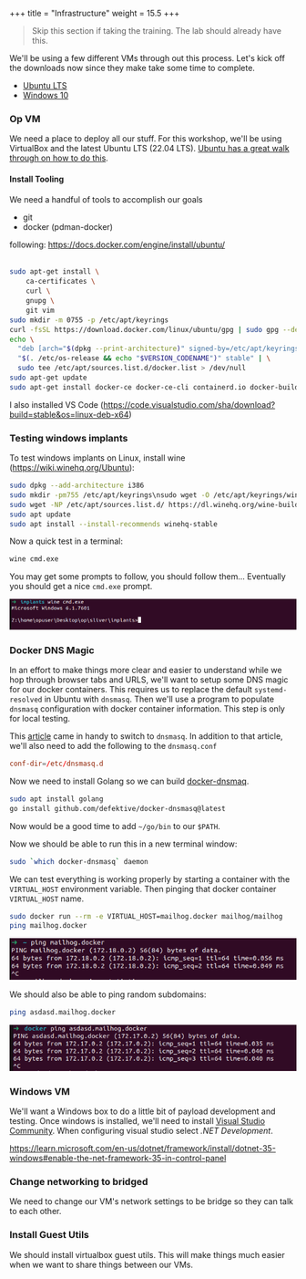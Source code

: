 +++
title = "Infrastructure"
weight = 15.5
+++


> Skip this section if taking the training. The lab should already have this.

We'll be using a few different VMs through out this process. Let's kick off the downloads now since they make take some time to complete.

- [Ubuntu LTS](https://ubuntu.com/download/desktop/thank-you?version=22.04.2&architecture=amd64)
- [Windows 10](https://www.microsoft.com/en-us/software-download/windows10ISO)

### Op VM

We need a place to deploy all our stuff. For this workshop, we'll be using VirtualBox and the latest Ubuntu LTS (22.04 LTS). [Ubuntu has a great walk through on how to do this](https://ubuntu.com/tutorials/how-to-run-ubuntu-desktop-on-a-virtual-machine-using-virtualbox#1-overview).

#### Install Tooling

We need a handful of tools to accomplish our goals

- git
- docker (pdman-docker)

following: https://docs.docker.com/engine/install/ubuntu/

```bash

sudo apt-get install \
    ca-certificates \
    curl \
    gnupg \
    git vim
sudo mkdir -m 0755 -p /etc/apt/keyrings
curl -fsSL https://download.docker.com/linux/ubuntu/gpg | sudo gpg --dearmor -o /etc/apt/keyrings/docker.gpg
echo \
  "deb [arch="$(dpkg --print-architecture)" signed-by=/etc/apt/keyrings/docker.gpg] https://download.docker.com/linux/ubuntu \
  "$(. /etc/os-release && echo "$VERSION_CODENAME")" stable" | \
  sudo tee /etc/apt/sources.list.d/docker.list > /dev/null
sudo apt-get update
sudo apt-get install docker-ce docker-ce-cli containerd.io docker-buildx-plugin docker-compose-plugin 
```

I also installed VS Code (https://code.visualstudio.com/sha/download?build=stable&os=linux-deb-x64)

### Testing windows implants

To test windows implants on Linux, install wine (https://wiki.winehq.org/Ubuntu):

```bash
sudo dpkg --add-architecture i386
sudo mkdir -pm755 /etc/apt/keyrings\nsudo wget -O /etc/apt/keyrings/winehq-archive.key https://dl.winehq.org/wine-builds/winehq.key
sudo wget -NP /etc/apt/sources.list.d/ https://dl.winehq.org/wine-builds/ubuntu/dists/jammy/winehq-jammy.sources
sudo apt update
sudo apt install --install-recommends winehq-stable
```

Now a quick test in a terminal:

```bash
wine cmd.exe
```

You may get some prompts to follow, you should follow them... Eventually you should get a nice `cmd.exe` prompt.

![Wine CMD](/static/how-to-phishing/wine-cmd.png)

### Docker DNS Magic

In an effort to make things more clear and easier to understand while we hop through browser tabs and URLS, we'll want to setup some DNS magic for our docker containers. This requires us to replace the default `systemd-resolved` in Ubuntu with `dnsmasq`. Then we'll use a program to populate `dnsmasq` configuration with docker container information. This step is only for local testing.

This [article](https://computingforgeeks.com/install-and-configure-dnsmasq-on-ubuntu/) came in handy to switch to `dnsmasq`. In addition to that article, we'll also need to add the following to the `dnsmasq.conf`


```conf
conf-dir=/etc/dnsmasq.d
```

Now we need to install Golang so we can build [docker-dnsmaq](https://github.com/defektive/docker-dnsmasq).

```bash
sudo apt install golang
go install github.com/defektive/docker-dnsmasq@latest
```
Now would be a good time to add `~/go/bin` to our `$PATH`.

Now we should be able to run this in a new terminal window:

```bash
sudo `which docker-dnsmasq` daemon
```

We can test everything is working properly by starting a container with the `VIRTUAL_HOST` environment variable. Then pinging that docker container `VIRTUAL_HOST` name.

```bash
sudo docker run --rm -e VIRTUAL_HOST=mailhog.docker mailhog/mailhog
ping mailhog.docker
```

![Ping Docker Container](/static/how-to-phishing/ping-docker-container.png)

We should also be able to ping random subdomains:

```bash
ping asdasd.mailhog.docker
```

![Ping Docker Container Subdomain](/static/how-to-phishing/ping-docker-container-subdomain.png)

### Windows VM

We'll want a Windows box to do a little bit of payload development and testing. Once windows is installed, we'll need to install [Visual Studio Community](https://visualstudio.microsoft.com/vs/community/). When configuring visual studio select *.NET Development*.

https://learn.microsoft.com/en-us/dotnet/framework/install/dotnet-35-windows#enable-the-net-framework-35-in-control-panel

### Change networking to bridged

We need to change our VM's network settings to be bridge so they can talk to each other.

### Install Guest Utils

We should install virtualbox guest utils. This will make things much easier when we want to share things between our VMs.